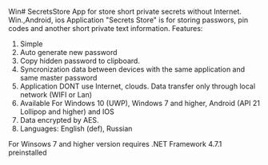 Win# SecretsStore
App for store short private secrets without Internet. Win.,Android, ios
Application "Secrets Store" is for storing passwors, pin codes and another short private text information.
Features:
  1. Simple
  2. Auto generate new password
  3. Copy hidden password to clipboard.
  4. Syncronization data between devices with the same application and same master password
  5. Application DONT use Internet, clouds. Data transfer only through local network (WIFI or Lan)
  6. Available For Windows 10 (UWP), Windows 7 and higher, Android (API 21 Lollipop and higher) and IOS
  7. Data encrypted by AES.
  8. Languages: English (def), Russian

For Winsows 7 and higher version requires .NET Framework 4.7.1 preinstalled
